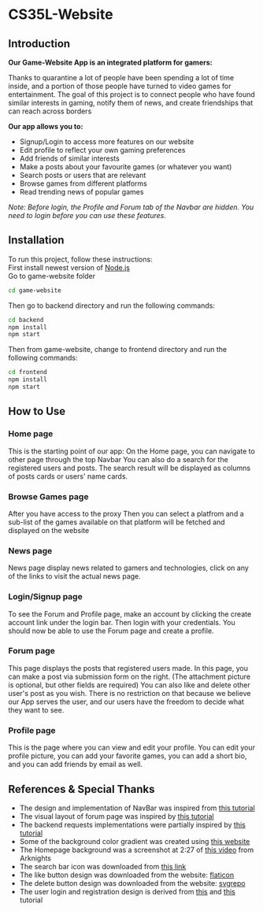 # CS35L-Website
## Introduction
<b>Our Game-Website App is an integrated platform for gamers:</b>

Thanks to quarantine a lot of people have been spending a lot of time inside, 
and a portion of those people have turned to video games for entertainment. 
The goal of this project is to connect people who have found similar interests in gaming, 
notify them of news, and create friendships that can reach across borders 

<b>Our app allows you to:</b>
- Signup/Login to access more features on our website
- Edit profile to reflect your own gaming preferences
- Add friends of similar interests
- Make a posts about your favourite games (or whatever you want)
- Search posts or users that are relevant 
- Browse games from different platforms
- Read trending news of popular games

<i>Note: Before login, the Profile and Forum tab of the Navbar are hidden.
You need to login before you can use these features.</i>

## Installation
To run this project, follow these instructions:\
First install newest version of [Node.js](https://nodejs.org/en/)\
Go to game-website folder
```bash
cd game-website
```
Then go to backend directory and run the following commands:
```bash
cd backend
npm install
npm start
```
Then from game-website, change to frontend directory and run the following commands:
```bash
cd frontend
npm install
npm start
```
## How to Use
### Home page
This is the starting point of our app: 
On the Home page, you can navigate to other page through the top Navbar
You can also do a search for the registered users and posts. 
The search result will be displayed as columns of posts cards or users' name cards.
### Browse Games page
After you have access to the proxy
Then you can select a platfrom and a sub-list of the
games available on that platform will be fetched and 
displayed on the website
### News page
News page display news related to gamers and technologies, click on any of the links 
to visit the actual news page.
### Login/Signup page
To see the Forum and Profile page, make an account by clicking the create account link
under the login bar. Then login with your credentials. You should now be able to 
use the Forum page and create a profile. 
### Forum page
This page displays the posts that registered users made.
In this page, you can make a post via submission form on the right. 
(The attachment picture is optional, but other fields are required)
You can also like and delete other user's post as you wish.
There is no restriction on that because we believe our App serves the user, and
our users have the freedom to decide what they want to see.
### Profile page
This is the page where you can view and edit your profile. You can edit your profile picture,
you can add your favorite games, you can add a short bio, and you can add friends by email as well. 
## References & Special Thanks
- The design and implementation of NavBar was inspired from [this tutorial](https://youtu.be/fL8cFqhTHwA)
- The visual layout of forum page was inspired by [this tutorial](https://youtu.be/ngc9gnGgUdA)
- The backend requests implementations were partially inspired by [this tutorial](https://youtu.be/WDrU305J1yw)
- Some of the background color gradient was created using [this website](https://cssgradient.io/)
- The Homepage background was a screenshot at 2:27 of [this video](https://www.bilibili.com/video/BV1Ap4y1b7UC) from Arknights
- The search bar icon was downloaded from [this link](https://commons.wikimedia.org/wiki/File:Vector_search_icon.png#/media/File:Vector_search_icon.svg)
- The like button design was downloaded from the website: [flaticon](https://www.flaticon.com/free-icon/like_633759)
- The delete button design was downloaded from the website: [svgrepo](https://www.svgrepo.com/svg/79440/delete-button)
- The user login and registration design is derived from [this](https://faizanv.medium.com/authentication-for-your-react-and-express-application-w-json-web-tokens-923515826e0) and [this](https://www.digitalocean.com/community/tutorials/how-to-add-login-authentication-to-react-applications) tutorial
